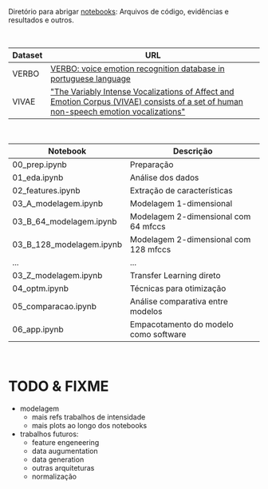 Diretório para abrigar [notebooks](notebooks/): Arquivos de código, evidências e resultados e outros.

<br>

Dataset | URL
------- | ---
VERBO   | [VERBO: voice emotion recognition database in portuguese language](https://github.com/jrtorresneto/VERBO-emotional-speech-dataset)
VIVAE   | ["The Variably Intense Vocalizations of Affect and Emotion Corpus (VIVAE) consists of a set of human non-speech emotion vocalizations"](https://zenodo.org/record/4066235#.Y08sYiVv9hE)

<br>

Notebook                    | Descrição
--------------------------- | ---------
00_prep.ipynb               | Preparação
01_eda.ipynb                | Análise dos dados
02_features.ipynb           | Extração de características 
03_A_modelagem.ipynb        | Modelagem 1-dimensional
03_B_64_modelagem.ipynb     | Modelagem 2-dimensional com 64 mfccs
03_B_128_modelagem.ipynb    | Modelagem 2-dimensional com 128 mfccs
...                         | ...
03_Z_modelagem.ipynb        | Transfer Learning direto
04_optm.ipynb               | Técnicas para otimização
05_comparacao.ipynb         | Análise comparativa entre modelos
06_app.ipynb                | Empacotamento do modelo como software

<br>

# TODO & FIXME

- modelagem
    - mais refs trabalhos de intensidade
    - mais plots ao longo dos notebooks
- trabalhos futuros:
    - feature engeneering
    - data augumentation
    - data generation
    - outras arquiteturas
    - normalização
